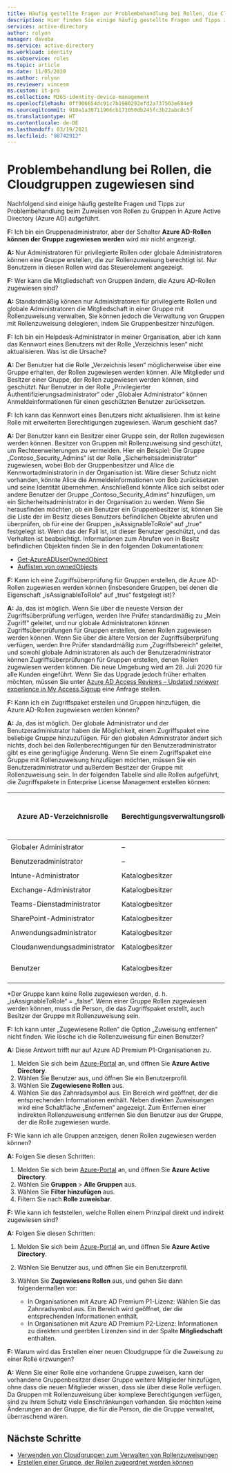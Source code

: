```yaml
---
title: Häufig gestellte Fragen zur Problembehandlung bei Rollen, die Cloudgruppen zugewiesen sind – Azure Active Directory | Microsoft-Dokumentation
description: Hier finden Sie einige häufig gestellte Fragen und Tipps zur Problembehandlung in Bezug auf das Zuweisen von Rollen zu Gruppen in Azure Active Directory.
services: active-directory
author: rolyon
manager: daveba
ms.service: active-directory
ms.workload: identity
ms.subservice: roles
ms.topic: article
ms.date: 11/05/2020
ms.author: rolyon
ms.reviewer: vincesm
ms.custom: it-pro
ms.collection: M365-identity-device-management
ms.openlocfilehash: 0ff906654dc91c7b1980292efd2a737503e684e9
ms.sourcegitcommit: 910a1a38711966cb171050db245fc3b22abc8c5f
ms.translationtype: HT
ms.contentlocale: de-DE
ms.lasthandoff: 03/19/2021
ms.locfileid: "98742912"
---
```

# <a name="troubleshooting-roles-assigned-to-cloud-groups"></a>Problembehandlung bei Rollen, die Cloudgruppen zugewiesen sind

Nachfolgend sind einige häufig gestellte Fragen und Tipps zur Problembehandlung beim Zuweisen von Rollen zu Gruppen in Azure Active Directory (Azure AD) aufgeführt.

**F:** Ich bin ein Gruppenadministrator, aber der Schalter **Azure AD-Rollen können der Gruppe zugewiesen werden** wird mir nicht angezeigt.

**A:** Nur Administratoren für privilegierte Rollen oder globale Administratoren können eine Gruppe erstellen, die zur Rollenzuweisung berechtigt ist. Nur Benutzern in diesen Rollen wird das Steuerelement angezeigt.

**F:** Wer kann die Mitgliedschaft von Gruppen ändern, die Azure AD-Rollen zugewiesen sind?

**A:** Standardmäßig können nur Administratoren für privilegierte Rollen und globale Administratoren die Mitgliedschaft in einer Gruppe mit Rollenzuweisung verwalten, Sie können jedoch die Verwaltung von Gruppen mit Rollenzuweisung delegieren, indem Sie Gruppenbesitzer hinzufügen.

**F:** Ich bin ein Helpdesk-Administrator in meiner Organisation, aber ich kann das Kennwort eines Benutzers mit der Rolle „Verzeichnis lesen“ nicht aktualisieren. Was ist die Ursache?

**A:** Der Benutzer hat die Rolle „Verzeichnis lesen“ möglicherweise über eine Gruppe erhalten, der Rollen zugewiesen werden können. Alle Mitglieder und Besitzer einer Gruppe, der Rollen zugewiesen werden können, sind geschützt. Nur Benutzer in der Rolle „Privilegierter Authentifizierungsadministrator“ oder „Globaler Administrator“ können Anmeldeinformationen für einen geschützten Benutzer zurücksetzen.

**F:** Ich kann das Kennwort eines Benutzers nicht aktualisieren. Ihm ist keine Rolle mit erweiterten Berechtigungen zugewiesen. Warum geschieht das?

**A:** Der Benutzer kann ein Besitzer einer Gruppe sein, der Rollen zugewiesen werden können. Besitzer von Gruppen mit Rollenzuweisung sind geschützt, um Rechteerweiterungen zu vermeiden. Hier ein Beispiel: Die Gruppe „Contoso_Security_Admins“ ist der Rolle „Sicherheitsadministrator“ zugewiesen, wobei Bob der Gruppenbesitzer und Alice die Kennwortadministratorin in der Organisation ist. Wäre dieser Schutz nicht vorhanden, könnte Alice die Anmeldeinformationen von Bob zurücksetzen und seine Identität übernehmen. Anschließend könnte Alice sich selbst oder andere Benutzer der Gruppe „Contoso_Security_Admins“ hinzufügen, um ein Sicherheitsadministrator in der Organisation zu werden. Wenn Sie herausfinden möchten, ob ein Benutzer ein Gruppenbesitzer ist, können Sie die Liste der im Besitz dieses Benutzers befindlichen Objekte abrufen und überprüfen, ob für eine der Gruppen „isAssignableToRole“ auf „true“ festgelegt ist. Wenn das der Fall ist, ist dieser Benutzer geschützt, und das Verhalten ist beabsichtigt. Informationen zum Abrufen von in Besitz befindlichen Objekten finden Sie in den folgenden Dokumentationen:

- [Get-AzureADUserOwnedObject](/powershell/module/azuread/get-azureaduserownedobject)  
- [Auflisten von ownedObjects](/graph/api/user-list-ownedobjects?tabs=http)

**F:** Kann ich eine Zugriffsüberprüfung für Gruppen erstellen, die Azure AD-Rollen zugewiesen werden können (insbesondere Gruppen, bei denen die Eigenschaft „isAssignableToRole“ auf „true“ festgelegt ist)?  

**A:** Ja, das ist möglich. Wenn Sie über die neueste Version der Zugriffsüberprüfung verfügen, werden Ihre Prüfer standardmäßig zu „Mein Zugriff“ geleitet, und nur globale Administratoren können Zugriffsüberprüfungen für Gruppen erstellen, denen Rollen zugewiesen werden können. Wenn Sie über die ältere Version der Zugriffsüberprüfung verfügen, werden Ihre Prüfer standardmäßig zum „Zugriffsbereich“ geleitet, und sowohl globale Administratoren als auch der Benutzeradministrator können Zugriffsüberprüfungen für Gruppen erstellen, denen Rollen zugewiesen werden können. Die neue Umgebung wird am 28. Juli 2020 für alle Kunden eingeführt. Wenn Sie das Upgrade jedoch früher erhalten möchten, müssen Sie unter [Azure AD Access Reviews – Updated reviewer experience in My Access Signup](https://forms.microsoft.com/Pages/ResponsePage.aspx?id=v4j5cvGGr0GRqy180BHbR5dv-S62099HtxdeKIcgO-NUOFJaRDFDWUpHRk8zQ1BWVU1MMTcyQ1FFUi4u) eine Anfrage stellen.

**F:** Kann ich ein Zugriffspaket erstellen und Gruppen hinzufügen, die Azure AD-Rollen zugewiesen werden können?

**A:** Ja, das ist möglich. Der globale Administrator und der Benutzeradministrator haben die Möglichkeit, einem Zugriffspaket eine beliebige Gruppe hinzuzufügen. Für den globalen Administrator ändert sich nichts, doch bei den Rollenberechtigungen für den Benutzeradministrator gibt es eine geringfügige Änderung. Wenn Sie einem Zugriffspaket eine Gruppe mit Rollenzuweisung hinzufügen möchten, müssen Sie ein Benutzeradministrator und außerdem Besitzer der Gruppe mit Rollenzuweisung sein. In der folgenden Tabelle sind alle Rollen aufgeführt, die Zugriffspakete in Enterprise License Management erstellen können:

Azure AD-Verzeichnisrolle | Berechtigungsverwaltungsrolle | Kann Sicherheitsgruppe hinzufügen\* | Kann Microsoft 365-Gruppe hinzufügen\* | Kann App hinzufügen | Kann SharePoint Online-Website hinzufügen
----------------------- | --------------------------- | ----------------------- | ------------------------- | ----------- |  -----------------------------
Globaler Administrator | – | ✔️ | ✔️ | ✔️  | ✔️
Benutzeradministrator  | –  | ✔️  | ✔️  | ✔️
Intune-Administrator | Katalogbesitzer | ✔️  | ✔️  | &nbsp;  | &nbsp;
Exchange-Administrator  | Katalogbesitzer  | &nbsp; | ✔️  | &nbsp;  | &nbsp;
Teams-Dienstadministrator | Katalogbesitzer  | &nbsp; | ✔️  | &nbsp;  | &nbsp;
SharePoint-Administrator | Katalogbesitzer | &nbsp; | ✔️  | &nbsp;  | ✔️ 
Anwendungsadministrator | Katalogbesitzer  | &nbsp;  | &nbsp; | ✔️  | &nbsp;
Cloudanwendungsadministrator | Katalogbesitzer  | &nbsp;  | &nbsp; | ✔️  | &nbsp;
Benutzer | Katalogbesitzer | Nur, wenn Gruppenbesitzer | Nur, wenn Gruppenbesitzer | Nur, wenn App-Besitzer  | &nbsp;

\*Der Gruppe kann keine Rolle zugewiesen werden, d. h. „isAssignableToRole“ = „false“. Wenn einer Gruppe Rollen zugewiesen werden können, muss die Person, die das Zugriffspaket erstellt, auch Besitzer der Gruppe mit Rollenzuweisung sein.

**F:** Ich kann unter „Zugewiesene Rollen“ die Option „Zuweisung entfernen“ nicht finden. Wie lösche ich die Rollenzuweisung für einen Benutzer?

**A:** Diese Antwort trifft nur auf Azure AD Premium P1-Organisationen zu.

1. Melden Sie sich beim [Azure-Portal](https://portal.azure.com) an, und öffnen Sie **Azure Active Directory**.
1. Wählen Sie Benutzer aus, und öffnen Sie ein Benutzerprofil.
1. Wählen Sie **Zugewiesene Rollen** aus.
1. Wählen Sie das Zahnradsymbol aus. Ein Bereich wird geöffnet, der die entsprechenden Informationen enthält. Neben direkten Zuweisungen wird eine Schaltfläche „Entfernen“ angezeigt. Zum Entfernen einer indirekten Rollenzuweisung entfernen Sie den Benutzer aus der Gruppe, der die Rolle zugewiesen wurde.

**F:** Wie kann ich alle Gruppen anzeigen, denen Rollen zugewiesen werden können?

**A:** Folgen Sie diesen Schritten:

1. Melden Sie sich beim [Azure-Portal](https://portal.azure.com) an, und öffnen Sie **Azure Active Directory**.
1. Wählen Sie **Gruppen** > **Alle Gruppen** aus.
1. Wählen Sie **Filter hinzufügen** aus.
1. Filtern Sie nach **Rolle zuweisbar**.

**F:** Wie kann ich feststellen, welche Rollen einem Prinzipal direkt und indirekt zugewiesen sind?

**A:** Folgen Sie diesen Schritten:

1. Melden Sie sich beim [Azure-Portal](https://portal.azure.com) an, und öffnen Sie **Azure Active Directory**.
1. Wählen Sie Benutzer aus, und öffnen Sie ein Benutzerprofil.
1. Wählen Sie **Zugewiesene Rollen** aus, und gehen Sie dann folgendermaßen vor:

    - In Organisationen mit Azure AD Premium P1-Lizenz: Wählen Sie das Zahnradsymbol aus. Ein Bereich wird geöffnet, der die entsprechenden Informationen enthält.
    - In Organisationen mit Azure AD Premium P2-Lizenz: Informationen zu direkten und geerbten Lizenzen sind in der Spalte **Mitgliedschaft** enthalten.

**F:** Warum wird das Erstellen einer neuen Cloudgruppe für die Zuweisung zu einer Rolle erzwungen?  

**A:** Wenn Sie einer Rolle eine vorhandene Gruppe zuweisen, kann der vorhandene Gruppenbesitzer dieser Gruppe weitere Mitglieder hinzufügen, ohne dass die neuen Mitglieder wissen, dass sie über diese Rolle verfügen. Da Gruppen mit Rollenzuweisung über komplexe Berechtigungen verfügen, sind zu ihrem Schutz viele Einschränkungen vorhanden. Sie möchten keine Änderungen an der Gruppe, die für die Person, die die Gruppe verwaltet, überraschend wären.

## <a name="next-steps"></a>Nächste Schritte

- [Verwenden von Cloudgruppen zum Verwalten von Rollenzuweisungen](groups-concept.md)
- [Erstellen einer Gruppe, der Rollen zugeordnet werden können](groups-create-eligible.md)
